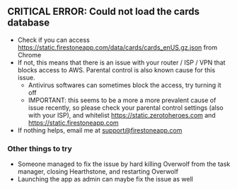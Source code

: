 ## CRITICAL ERROR: Could not load the cards database

-   Check if you can access https://static.firestoneapp.com/data/cards/cards_enUS.gz.json from Chrome
-   If not, this means that there is an issue with your router / ISP / VPN that blocks access to AWS. Parental control is also known cause for this issue.
    -   Antivirus softwares can sometimes block the access, try turning it off
    -   IMPORTANT: this seems to be a more a more prevalent cause of issue recently, so please check your parental control settings (also with your ISP), and whitelist https://static.zerotoheroes.com and https://static.firestoneapp.com
-   If nothing helps, email me at support@firestoneapp.com

### Other things to try

-   Someone managed to fix the issue by hard killing Overwolf from the task manager, closing Hearthstone, and restarting Overwolf
-   Launching the app as admin can maybe fix the issue as well
